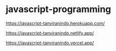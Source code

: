 # javascript-programming

https://javascript-tanviranindo.herokuapp.com/

https://javascript-tanviranindo.netlify.app/

https://javascript-tanviranindo.vercel.app/